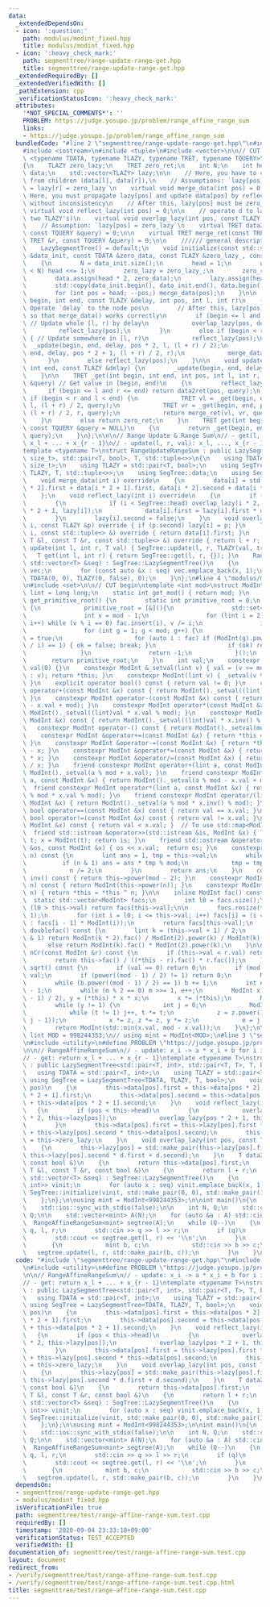 ```yaml
---
data:
  _extendedDependsOn:
  - icon: ':question:'
    path: modulus/modint_fixed.hpp
    title: modulus/modint_fixed.hpp
  - icon: ':heavy_check_mark:'
    path: segmenttree/range-update-range-get.hpp
    title: segmenttree/range-update-range-get.hpp
  _extendedRequiredBy: []
  _extendedVerifiedWith: []
  _pathExtension: cpp
  _verificationStatusIcon: ':heavy_check_mark:'
  attributes:
    '*NOT_SPECIAL_COMMENTS*': ''
    PROBLEM: https://judge.yosupo.jp/problem/range_affine_range_sum
    links:
    - https://judge.yosupo.jp/problem/range_affine_range_sum
  bundledCode: "#line 2 \"segmenttree/range-update-range-get.hpp\"\n#include <algorithm>\n\
    #include <iostream>\n#include <tuple>\n#include <vector>\n\n// CUT begin\ntemplate\
    \ <typename TDATA, typename TLAZY, typename TRET, typename TQUERY>\nstruct LazySegmentTree\n\
    {\n    TLAZY zero_lazy;\n    TRET zero_ret;\n    int N;\n    int head;\n    std::vector<TDATA>\
    \ data;\n    std::vector<TLAZY> lazy;\n\n    // Here, you have to calculate data[pos]\
    \ from children (data[l], data[r]),\n    // Assumptions: `lazy[pos] = lazy[l]\
    \ = lazy[r] = zero_lazy`\n    virtual void merge_data(int pos) = 0;\n\n    //\
    \ Here, you must propagate lazy[pos] and update data[pos] by reflecting lazy[pos],\
    \ without inconsistency\n    // After this, lazy[pos] must be zero_lazy.\n   \
    \ virtual void reflect_lazy(int pos) = 0;\n\n    // operate d to lazy[pos] (merge\
    \ two TLAZY's)\n    virtual void overlap_lazy(int pos, const TLAZY &d) = 0;\n\n\
    \    // Assumption: `lazy[pos] = zero_lazy`\n    virtual TRET data2ret(int pos,\
    \ const TQUERY &query) = 0;\n\n    virtual TRET merge_ret(const TRET &l, const\
    \ TRET &r, const TQUERY &query) = 0;\n\n    ////// general description //////\n\
    \    LazySegmentTree() = default;\n    void initialize(const std::vector<TDATA>\
    \ &data_init, const TDATA &zero_data, const TLAZY &zero_lazy_, const TRET &zero_ret_)\n\
    \    {\n        N = data_init.size();\n        head = 1;\n        while (head\
    \ < N) head <<= 1;\n        zero_lazy = zero_lazy_;\n        zero_ret = zero_ret_;\n\
    \        data.assign(head * 2, zero_data);\n        lazy.assign(head * 2, zero_lazy);\n\
    \        std::copy(data_init.begin(), data_init.end(), data.begin() + head);\n\
    \        for (int pos = head; --pos;) merge_data(pos);\n    }\n\n    void _update(int\
    \ begin, int end, const TLAZY &delay, int pos, int l, int r)\n    {\n        //\
    \ Operate `delay` to the node pos\n        // After this, lazy[pos] MUST be zero\
    \ so that merge_data() works correctly\n        if (begin <= l and r <= end) {\
    \ // Update whole [l, r) by delay\n            overlap_lazy(pos, delay);\n   \
    \         reflect_lazy(pos);\n        }\n        else if (begin < r and l < end)\
    \ { // Update somewhere in [l, r)\n            reflect_lazy(pos);\n          \
    \  _update(begin, end, delay, pos * 2, l, (l + r) / 2);\n            _update(begin,\
    \ end, delay, pos * 2 + 1, (l + r) / 2, r);\n            merge_data(pos);\n  \
    \      }\n        else reflect_lazy(pos);\n    }\n\n    void update(int begin,\
    \ int end, const TLAZY &delay) {\n        _update(begin, end, delay, 1, 0, head);\n\
    \    }\n\n    TRET _get(int begin, int end, int pos, int l, int r, const TQUERY\
    \ &query) // Get value in [begin, end)\n    {\n        reflect_lazy(pos);\n  \
    \      if (begin <= l and r <= end) return data2ret(pos, query);\n        else\
    \ if (begin < r and l < end) {\n            TRET vl = _get(begin, end, pos * 2,\
    \ l, (l + r) / 2, query);\n            TRET vr = _get(begin, end, pos * 2 + 1,\
    \ (l + r) / 2, r, query);\n            return merge_ret(vl, vr, query);\n    \
    \    }\n        else return zero_ret;\n    }\n    TRET get(int begin, int end,\
    \ const TQUERY &query = NULL)\n    {\n        return _get(begin, end, 1, 0, head,\
    \ query);\n    }\n};\n\n\n// Range Update & Range Sum\n// - get(l, r): return\
    \ x_l + ... + x_{r - 1}\n// - update(l, r, val): x_l, ..., x_{r - 1} <- val\n\
    template <typename T>\nstruct RangeUpdateRangeSum : public LazySegmentTree<std::pair<T,\
    \ size_t>, std::pair<T, bool>, T, std::tuple<>>\n{\n    using TDATA = std::pair<T,\
    \ size_t>;\n    using TLAZY = std::pair<T, bool>;\n    using SegTree = LazySegmentTree<TDATA,\
    \ TLAZY, T, std::tuple<>>;\n    using SegTree::data;\n    using SegTree::lazy;\n\
    \    void merge_data(int i) override\n    {\n        data[i] = std::make_pair(data[i\
    \ * 2].first + data[i * 2 + 1].first, data[i * 2].second + data[i * 2 + 1].second);\n\
    \    };\n    void reflect_lazy(int i) override\n    {\n        if (lazy[i].second)\n\
    \        {\n            if (i < SegTree::head) overlap_lazy(i * 2, lazy[i]), overlap_lazy(i\
    \ * 2 + 1, lazy[i]);\n            data[i].first = lazy[i].first * data[i].second;\n\
    \        }\n        lazy[i].second = false;\n    }\n    void overlap_lazy(int\
    \ i, const TLAZY &p) override { if (p.second) lazy[i] = p; }\n    T data2ret(int\
    \ i, const std::tuple<> &) override { return data[i].first; }\n    T merge_ret(const\
    \ T &l, const T &r, const std::tuple<> &) override { return l + r; }\n    void\
    \ update(int l, int r, T val) { SegTree::update(l, r, TLAZY(val, true)); }\n \
    \   T get(int l, int r) { return SegTree::get(l, r, {}); }\n    RangeUpdateRangeSum(const\
    \ std::vector<T> &seq) : SegTree::LazySegmentTree()\n    {\n        std::vector<TDATA>\
    \ vec;\n        for (const auto &x : seq) vec.emplace_back(x, 1);\n        SegTree::initialize(vec,\
    \ TDATA(0, 0), TLAZY(0, false), 0);\n    }\n};\n#line 4 \"modulus/modint_fixed.hpp\"\
    \n#include <set>\n\n// CUT begin\ntemplate <int mod>\nstruct ModInt\n{\n    using\
    \ lint = long long;\n    static int get_mod() { return mod; }\n    static int\
    \ get_primitive_root() {\n        static int primitive_root = 0;\n        if (!primitive_root)\
    \ {\n            primitive_root = [&](){\n                std::set<int> fac;\n\
    \                int v = mod - 1;\n                for (lint i = 2; i * i <= v;\
    \ i++) while (v % i == 0) fac.insert(i), v /= i;\n                if (v > 1) fac.insert(v);\n\
    \                for (int g = 1; g < mod; g++) {\n                    bool ok\
    \ = true;\n                    for (auto i : fac) if (ModInt(g).power((mod - 1)\
    \ / i) == 1) { ok = false; break; }\n                    if (ok) return g;\n \
    \               }\n                return -1;\n            }();\n        }\n \
    \       return primitive_root;\n    }\n    int val;\n    constexpr ModInt() :\
    \ val(0) {}\n    constexpr ModInt &_setval(lint v) { val = (v >= mod ? v - mod\
    \ : v); return *this; }\n    constexpr ModInt(lint v) { _setval(v % mod + mod);\
    \ }\n    explicit operator bool() const { return val != 0; }\n    constexpr ModInt\
    \ operator+(const ModInt &x) const { return ModInt()._setval((lint)val + x.val);\
    \ }\n    constexpr ModInt operator-(const ModInt &x) const { return ModInt()._setval((lint)val\
    \ - x.val + mod); }\n    constexpr ModInt operator*(const ModInt &x) const { return\
    \ ModInt()._setval((lint)val * x.val % mod); }\n    constexpr ModInt operator/(const\
    \ ModInt &x) const { return ModInt()._setval((lint)val * x.inv() % mod); }\n \
    \   constexpr ModInt operator-() const { return ModInt()._setval(mod - val); }\n\
    \    constexpr ModInt &operator+=(const ModInt &x) { return *this = *this + x;\
    \ }\n    constexpr ModInt &operator-=(const ModInt &x) { return *this = *this\
    \ - x; }\n    constexpr ModInt &operator*=(const ModInt &x) { return *this = *this\
    \ * x; }\n    constexpr ModInt &operator/=(const ModInt &x) { return *this = *this\
    \ / x; }\n    friend constexpr ModInt operator+(lint a, const ModInt &x) { return\
    \ ModInt()._setval(a % mod + x.val); }\n    friend constexpr ModInt operator-(lint\
    \ a, const ModInt &x) { return ModInt()._setval(a % mod - x.val + mod); }\n  \
    \  friend constexpr ModInt operator*(lint a, const ModInt &x) { return ModInt()._setval(a\
    \ % mod * x.val % mod); }\n    friend constexpr ModInt operator/(lint a, const\
    \ ModInt &x) { return ModInt()._setval(a % mod * x.inv() % mod); }\n    constexpr\
    \ bool operator==(const ModInt &x) const { return val == x.val; }\n    constexpr\
    \ bool operator!=(const ModInt &x) const { return val != x.val; }\n    bool operator<(const\
    \ ModInt &x) const { return val < x.val; }  // To use std::map<ModInt, T>\n  \
    \  friend std::istream &operator>>(std::istream &is, ModInt &x) { lint t; is >>\
    \ t; x = ModInt(t); return is; }\n    friend std::ostream &operator<<(std::ostream\
    \ &os, const ModInt &x) { os << x.val;  return os; }\n    constexpr lint power(lint\
    \ n) const {\n        lint ans = 1, tmp = this->val;\n        while (n) {\n  \
    \          if (n & 1) ans = ans * tmp % mod;\n            tmp = tmp * tmp % mod;\n\
    \            n /= 2;\n        }\n        return ans;\n    }\n    constexpr lint\
    \ inv() const { return this->power(mod - 2); }\n    constexpr ModInt operator^(lint\
    \ n) const { return ModInt(this->power(n)); }\n    constexpr ModInt &operator^=(lint\
    \ n) { return *this = *this ^ n; }\n\n    inline ModInt fac() const {\n      \
    \  static std::vector<ModInt> facs;\n        int l0 = facs.size();\n        if\
    \ (l0 > this->val) return facs[this->val];\n\n        facs.resize(this->val +\
    \ 1);\n        for (int i = l0; i <= this->val; i++) facs[i] = (i == 0 ? ModInt(1)\
    \ : facs[i - 1] * ModInt(i));\n        return facs[this->val];\n    }\n\n    ModInt\
    \ doublefac() const {\n        lint k = (this->val + 1) / 2;\n        if (this->val\
    \ & 1) return ModInt(k * 2).fac() / ModInt(2).power(k) / ModInt(k).fac();\n  \
    \      else return ModInt(k).fac() * ModInt(2).power(k);\n    }\n\n    ModInt\
    \ nCr(const ModInt &r) const {\n        if (this->val < r.val) return ModInt(0);\n\
    \        return this->fac() / ((*this - r).fac() * r.fac());\n    }\n\n    ModInt\
    \ sqrt() const {\n        if (val == 0) return 0;\n        if (mod == 2) return\
    \ val;\n        if (power((mod - 1) / 2) != 1) return 0;\n        ModInt b = 1;\n\
    \        while (b.power((mod - 1) / 2) == 1) b += 1;\n        int e = 0, m = mod\
    \ - 1;\n        while (m % 2 == 0) m >>= 1, e++;\n        ModInt x = power((m\
    \ - 1) / 2), y = (*this) * x * x;\n        x *= (*this);\n        ModInt z = b.power(m);\n\
    \        while (y != 1) {\n            int j = 0;\n            ModInt t = y;\n\
    \            while (t != 1) j++, t *= t;\n            z = z.power(1LL << (e -\
    \ j - 1));\n            x *= z, z *= z, y *= z;\n            e = j;\n        }\n\
    \        return ModInt(std::min(x.val, mod - x.val));\n    }\n};\n\n// constexpr\
    \ lint MOD = 998244353;\n// using mint = ModInt<MOD>;\n#line 3 \"segmenttree/test/range-affine-range-sum.test.cpp\"\
    \n#include <utility>\n#define PROBLEM \"https://judge.yosupo.jp/problem/range_affine_range_sum\"\
    \n\n// RangeAffineRangeSum\n// - update: x_i -> a * x_i + b for i in [l, r)\n\
    // - get: return x_l + ... + x_{r - 1}\ntemplate <typename T>\nstruct RangeAffineRangeSum\
    \ : public LazySegmentTree<std::pair<T, int>, std::pair<T, T>, T, bool>\n{\n \
    \   using TDATA = std::pair<T, int>;\n    using TLAZY = std::pair<T, T>;\n   \
    \ using SegTree = LazySegmentTree<TDATA, TLAZY, T, bool>;\n    void merge_data(int\
    \ pos)\n    {\n        this->data[pos].first = this->data[pos * 2].first + this->data[pos\
    \ * 2 + 1].first;\n        this->data[pos].second = this->data[pos * 2].second\
    \ + this->data[pos * 2 + 1].second;\n    }\n    void reflect_lazy(int pos)\n \
    \   {\n        if (pos < this->head)\n        {\n            overlap_lazy(pos\
    \ * 2, this->lazy[pos]);\n            overlap_lazy(pos * 2 + 1, this->lazy[pos]);\n\
    \        }\n        this->data[pos].first = this->lazy[pos].first * this->data[pos].first\
    \ + this->lazy[pos].second * this->data[pos].second;\n        this->lazy[pos]\
    \ = this->zero_lazy;\n    }\n    void overlap_lazy(int pos, const TLAZY &d)\n\
    \    {\n        this->lazy[pos] = std::make_pair(this->lazy[pos].first * d.first,\
    \ this->lazy[pos].second * d.first + d.second);\n    }\n    T data2ret(int pos,\
    \ const bool &)\n    {\n        return this->data[pos].first;\n    }\n    T merge_ret(const\
    \ T &l, const T &r, const bool &)\n    {\n        return l + r;\n    }\n    RangeAffineRangeSum(const\
    \ std::vector<T> &seq) : SegTree::LazySegmentTree()\n    {\n        std::vector<std::pair<T,\
    \ int>> vinit;\n        for (auto x : seq) vinit.emplace_back(x, 1);\n       \
    \ SegTree::initialize(vinit, std::make_pair(0, 0), std::make_pair(1, 0), T(0));\n\
    \    };\n};\n\nusing mint = ModInt<998244353>;\n\nint main()\n{\n    std::cin.tie(NULL);\n\
    \    std::ios::sync_with_stdio(false);\n\n    int N, Q;\n    std::cin >> N >>\
    \ Q;\n\n    std::vector<mint> A(N);\n    for (auto &a : A) std::cin >> a;\n  \
    \  RangeAffineRangeSum<mint> segtree(A);\n    while (Q--)\n    {\n        int\
    \ q, l, r;\n        std::cin >> q >> l >> r;\n        if (q)\n        {\n    \
    \        std::cout << segtree.get(l, r) << '\\n';\n        }\n        else\n \
    \       {\n            mint b, c;\n            std::cin >> b >> c;\n         \
    \   segtree.update(l, r, std::make_pair(b, c));\n        }\n    }\n}\n"
  code: "#include \"segmenttree/range-update-range-get.hpp\"\n#include \"modulus/modint_fixed.hpp\"\
    \n#include <utility>\n#define PROBLEM \"https://judge.yosupo.jp/problem/range_affine_range_sum\"\
    \n\n// RangeAffineRangeSum\n// - update: x_i -> a * x_i + b for i in [l, r)\n\
    // - get: return x_l + ... + x_{r - 1}\ntemplate <typename T>\nstruct RangeAffineRangeSum\
    \ : public LazySegmentTree<std::pair<T, int>, std::pair<T, T>, T, bool>\n{\n \
    \   using TDATA = std::pair<T, int>;\n    using TLAZY = std::pair<T, T>;\n   \
    \ using SegTree = LazySegmentTree<TDATA, TLAZY, T, bool>;\n    void merge_data(int\
    \ pos)\n    {\n        this->data[pos].first = this->data[pos * 2].first + this->data[pos\
    \ * 2 + 1].first;\n        this->data[pos].second = this->data[pos * 2].second\
    \ + this->data[pos * 2 + 1].second;\n    }\n    void reflect_lazy(int pos)\n \
    \   {\n        if (pos < this->head)\n        {\n            overlap_lazy(pos\
    \ * 2, this->lazy[pos]);\n            overlap_lazy(pos * 2 + 1, this->lazy[pos]);\n\
    \        }\n        this->data[pos].first = this->lazy[pos].first * this->data[pos].first\
    \ + this->lazy[pos].second * this->data[pos].second;\n        this->lazy[pos]\
    \ = this->zero_lazy;\n    }\n    void overlap_lazy(int pos, const TLAZY &d)\n\
    \    {\n        this->lazy[pos] = std::make_pair(this->lazy[pos].first * d.first,\
    \ this->lazy[pos].second * d.first + d.second);\n    }\n    T data2ret(int pos,\
    \ const bool &)\n    {\n        return this->data[pos].first;\n    }\n    T merge_ret(const\
    \ T &l, const T &r, const bool &)\n    {\n        return l + r;\n    }\n    RangeAffineRangeSum(const\
    \ std::vector<T> &seq) : SegTree::LazySegmentTree()\n    {\n        std::vector<std::pair<T,\
    \ int>> vinit;\n        for (auto x : seq) vinit.emplace_back(x, 1);\n       \
    \ SegTree::initialize(vinit, std::make_pair(0, 0), std::make_pair(1, 0), T(0));\n\
    \    };\n};\n\nusing mint = ModInt<998244353>;\n\nint main()\n{\n    std::cin.tie(NULL);\n\
    \    std::ios::sync_with_stdio(false);\n\n    int N, Q;\n    std::cin >> N >>\
    \ Q;\n\n    std::vector<mint> A(N);\n    for (auto &a : A) std::cin >> a;\n  \
    \  RangeAffineRangeSum<mint> segtree(A);\n    while (Q--)\n    {\n        int\
    \ q, l, r;\n        std::cin >> q >> l >> r;\n        if (q)\n        {\n    \
    \        std::cout << segtree.get(l, r) << '\\n';\n        }\n        else\n \
    \       {\n            mint b, c;\n            std::cin >> b >> c;\n         \
    \   segtree.update(l, r, std::make_pair(b, c));\n        }\n    }\n}\n"
  dependsOn:
  - segmenttree/range-update-range-get.hpp
  - modulus/modint_fixed.hpp
  isVerificationFile: true
  path: segmenttree/test/range-affine-range-sum.test.cpp
  requiredBy: []
  timestamp: '2020-09-04 23:33:18+09:00'
  verificationStatus: TEST_ACCEPTED
  verifiedWith: []
documentation_of: segmenttree/test/range-affine-range-sum.test.cpp
layout: document
redirect_from:
- /verify/segmenttree/test/range-affine-range-sum.test.cpp
- /verify/segmenttree/test/range-affine-range-sum.test.cpp.html
title: segmenttree/test/range-affine-range-sum.test.cpp
---
```

